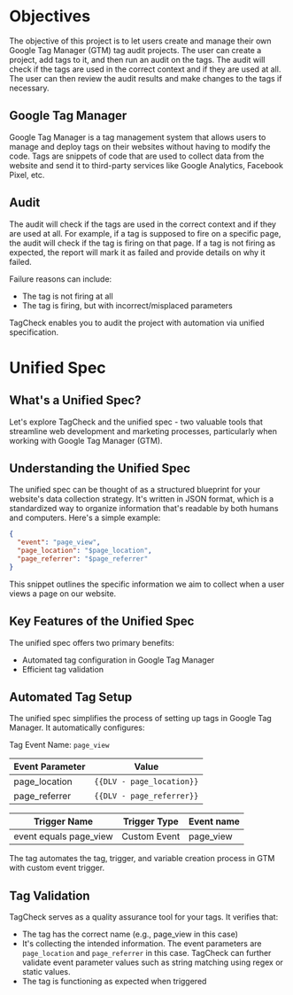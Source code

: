 # Objectives

The objective of this project is to let users create and manage their own Google Tag Manager (GTM) tag audit projects. The user can create a project, add tags to it, and then run an audit on the tags. The audit will check if the tags are used in the correct context and if they are used at all. The user can then review the audit results and make changes to the tags if necessary.

## Google Tag Manager

Google Tag Manager is a tag management system that allows users to manage and deploy tags on their websites without having to modify the code. Tags are snippets of code that are used to collect data from the website and send it to third-party services like Google Analytics, Facebook Pixel, etc.

## Audit

The audit will check if the tags are used in the correct context and if they are used at all. For example, if a tag is supposed to fire on a specific page, the audit will check if the tag is firing on that page. If a tag is not firing as expected, the report will mark it as failed and provide details on why it failed.

Failure reasons can include:

- The tag is not firing at all
- The tag is firing, but with incorrect/misplaced parameters

TagCheck enables you to audit the project with automation via unified specification.

# Unified Spec

## What's a Unified Spec?

Let's explore TagCheck and the unified spec - two valuable tools that streamline web development and marketing processes, particularly when working with Google Tag Manager (GTM).

## Understanding the Unified Spec

The unified spec can be thought of as a structured blueprint for your website's data collection strategy. It's written in JSON format, which is a standardized way to organize information that's readable by both humans and computers. Here's a simple example:

```json
{
  "event": "page_view",
  "page_location": "$page_location",
  "page_referrer": "$page_referrer"
}
```

This snippet outlines the specific information we aim to collect when a user views a page on our website.

## Key Features of the Unified Spec

The unified spec offers two primary benefits:

- Automated tag configuration in Google Tag Manager
- Efficient tag validation

## Automated Tag Setup

The unified spec simplifies the process of setting up tags in Google Tag Manager. It automatically configures:

Tag Event Name: `page_view`

| Event Parameter | Value                     |
| --------------- | ------------------------- |
| page_location   | `{{DLV - page_location}}` |
| page_referrer   | `{{DLV - page_referrer}}` |

| Trigger Name           | Trigger Type | Event name |
| ---------------------- | ------------ | ---------- |
| event equals page_view | Custom Event | page_view  |

The tag automates the tag, trigger, and variable creation process in GTM with custom event trigger.

## Tag Validation

TagCheck serves as a quality assurance tool for your tags. It verifies that:

- The tag has the correct name (e.g., page_view in this case)
- It's collecting the intended information. The event parameters are `page_location` and `page_referrer` in this case. TagCheck can further validate event parameter values such as string matching using regex or static values.
- The tag is functioning as expected when triggered
